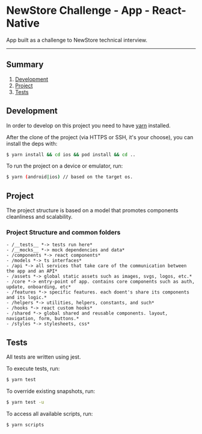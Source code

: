 # NewStore Challenge - App - React-Native

App built as a challenge to NewStore technical interview.

---

## Summary

1. [Development](#development)
2. [Project](#project)
3. [Tests](#tests)

## Development

In order to develop on this project you need to have [yarn](https://yarnpkg.com/) installed.

After the clone of the project (via HTTPS or SSH, it's your choose), you can install the deps with:

```bash
$ yarn install && cd ios && pod install && cd ..
```

To run the project on a device or emulator, run:

```bash
$ yarn (android|ios) // based on the target os.
```

## Project

The project structure is based on a model that promotes components cleanliness and scalability.

### Project Structure and common folders

    - /__tests__ *-> tests run here*
    - /__mocks__ *-> mock dependencies and data*
    - /components *-> react components*
    - /models *-> ts interfaces*
    - /api *-> all services that take care of the communication between the app and an API*
    - /assets *-> global static assets such as images, svgs, logos, etc.*
    - /core *-> entry-point of app. contains core components such as auth, update, onboarding, etc*
    - /features *-> specific features. each doent's share its components and its logic.*
    - /helpers *-> utilities, helpers, constants, and such*
    - /hooks *-> react custom hooks*
    - /shared *-> global shared and reusable components. layout, navigation, form, buttons.*
    - /styles *-> stylesheets, css*

## Tests

All tests are written using jest.

To execute tests, run:

```bash
$ yarn test
```

To override existing snapshots, run:

```bash
$ yarn test -u
```

To access all available scripts, run:

```bash
$ yarn scripts
```
